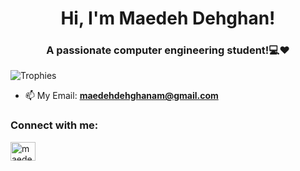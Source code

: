 <h1 align="center">Hi, I'm Maedeh Dehghan!</h1>
<h3 align="center">A passionate computer engineering student!💻❤️ </h3>

<p align="left"> <img src="https://github-profile-trophy.vercel.app/?username=maedehdehghanam&theme=onedark&margin-w=2&margin-h=10&column=7&no-frame=true&title=MultiLanguage,Followers,Stars,Commits,Experience,Followers,PullRequest" alt="Trophies" /> </p>

- 📫 My Email: **maedehdehghanam@gmail.com**

<h3 align="left">Connect with me:</h3>
<p align="left">
<a href="https://linkedin.com/in/maedeh-dehghan-130409200" target="blank"><img align="center" src="https://raw.githubusercontent.com/rahuldkjain/github-profile-readme-generator/master/src/images/icons/Social/linked-in-alt.svg" alt="maedeh-dehghan-130409200" height="30" width="40" /></a>
</p>



